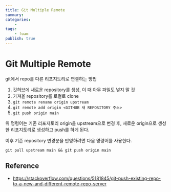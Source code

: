```yaml
---
title: Git Multiple Remote
summary: 
categories:
    - 
tags:
    - foam
publish: true
---
```

# Git Multiple Remote

git에서 repo를 다른 리포지토리로 연결하는 방법

1. 깃허브에 새로운 repository를 생성, 이 때 아무 파일도 넣지 말 것
2. 가져올 repository를 로컬로 clone
3. `git remote rename origin upstream`
4. `git remote add origin <GITHUB 새 REPOSITORY 주소>`
5. `git push origin main`

위 명령어는 기존 리포지토리 origin을 upstream으로 변경 후, 새로운 origin으로 생성한 리포지토리로 생성하고 push를 하게 된다.

이후 기존 repository 변경분을 반영하려면 다음 명령어를 사용한다.

`git pull upstream main && git push origin main`

## Reference

- <https://stackoverflow.com/questions/5181845/git-push-existing-repo-to-a-new-and-different-remote-repo-server>